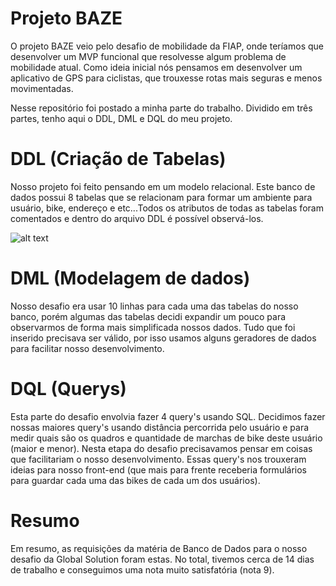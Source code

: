 # Projeto BAZE

O projeto BAZE veio pelo desafio de mobilidade da FIAP, onde teríamos que desenvolver um MVP funcional que resolvesse algum problema de mobilidade atual. 
Como ideia inicial nós pensamos em desenvolver um aplicativo de GPS para ciclistas, que trouxesse rotas mais seguras e menos movimentadas.

Nesse repositório foi postado a minha parte do trabalho. Dividido em três partes, tenho aqui o DDL, DML e DQL do meu projeto.

# DDL (Criação de Tabelas)
Nosso projeto foi feito pensando em um modelo relacional. Este banco de dados possui 8 tabelas que se relacionam para formar um ambiente para usuário, bike, endereço e
etc...Todos os atributos de todas as tabelas foram comentados e dentro do arquivo DDL é possível observá-los.

![alt text](/modelorelacional_baze)

# DML (Modelagem de dados)
Nosso desafio era usar 10 linhas para cada uma das tabelas do nosso banco, porém algumas das tabelas decidi expandir um pouco para observarmos de forma mais simplificada
nossos dados. Tudo que foi inserido precisava ser válido, por isso usamos alguns geradores de dados para facilitar nosso desenvolvimento.

# DQL (Querys)
Esta parte do desafio envolvia fazer 4 query's usando SQL. Decidimos fazer nossas maiores query's usando distância percorrida pelo usuário e para medir quais são os quadros e quantidade de marchas
de bike deste usuário (maior e menor). Nesta etapa do desafio precisavamos pensar em coisas que facilitariam o nosso desenvolvimento. Essas query's nos trouxeram ideias para
nosso front-end (que mais para frente receberia formulários para guardar cada uma das bikes de cada um dos usuários).

# Resumo
Em resumo, as requisições da matéria de Banco de Dados para o nosso desafio da Global Solution foram estas. No total, tivemos cerca de 14 dias de trabalho e conseguimos
uma nota muito satisfatória (nota 9).
